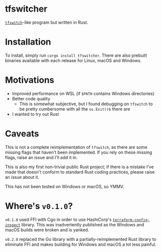 # tfswitcher
[`tfswitch`](https://github.com/warrensbox/terraform-switcher/)-like program but written in Rust.

# Installation
To install, simply run `cargo install tfswitcher`. There are also prebuilt binaries available with each release for Linux, macOS and Windows.

# Motivations
* Improved performance on WSL (if `$PATH` contains Windows directories)
* Better code quality
  * This is somewhat subjective, but I found debugging on `tfswitch` to be pretty cumbersome with all the `os.Exit()`s there are
* I wanted to try out Rust

# Caveats
This is not a complete reimplementation of `tfswitch`, as there are some missing flags that haven't been implemented. If you rely on these missing flags, raise an issue and I'll add it in.

This is also my first non-trivial public Rust project; if there is a mistake I've made that doesn't conform to standard Rust coding practices, please raise an issue about it.

This has not been tested on Windows or macOS, so YMMV.

# Where's `v0.1.0`?
`v0.1.0` used FFI with Cgo in order to use HashiCorp's [`terraform-config-inspect`](https://github.com/hashicorp/terraform-config-inspect) library.
This was inadvertently published as the Windows and macOS builds were broken and is yanked.

`v0.2.0` replaced the Go library with a partially-reimplemented Rust library to eliminate FFI and makes building for Windows and macOS a lot less painful.
